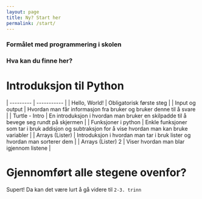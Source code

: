 ```yaml
---
layout: page
title: Ny? Start her
permalink: /start/
---
```


### Formålet med programmering i skolen

### Hva kan du finne her?

# Introduksjon til Python

| --------- | ----------- |
| Hello, World!  | Obligatorisk første steg |
| Input og output | Hvordan man får informasjon fra bruker og bruker denne til å svare |
| Turtle - Intro | En introduksjon i hvordan man bruker en skilpadde til å bevege seg rundt på skjermen |
| Funksjoner i python | Enkle funksjoner som tar i bruk addisjon og subtraksjon for å vise hvordan man kan bruke variabler |
| Arrays (Lister) | Introduksjon i hvordan man tar i bruk lister og hvordan man sorterer dem |
| Arrays (Lister) 2 | Viser hvordan man blar igjennom listene |


# Gjennomført alle stegene ovenfor?

Supert!
Da kan det være lurt å gå videre til `2-3. trinn`
